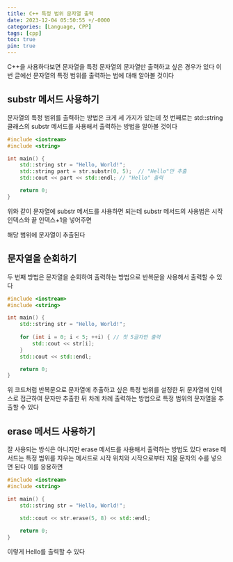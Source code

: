 ```yaml
---
title: C++ 특정 범위 문자열 출력
date: 2023-12-04 05:50:55 +/-0000
categories: [Language, CPP]
tags: [cpp]
toc: true
pin: true
---
```


C++을 사용하다보면 문자열을 특정 문자열의 문자열만 출력하고 싶은 경우가 있다 이번 글에선 문자열의 특정 범위를 출력하는 법에 대해 알아볼 것이다

## substr 메서드 사용하기

문자열의 특정 범위를 출력하는 방법은 크게 세 가지가 있는데 첫 번째로는 std::string 클래스의 substr 메서드를 사용해서 출력하는 방법을 알아볼 것이다

~~~cpp
#include <iostream>
#include <string>

int main() {
    std::string str = "Hello, World!";
    std::string part = str.substr(0, 5);  // "Hello"만 추출
    std::cout << part << std::endl; // "Hello" 출력

    return 0;
}
~~~

위와 같이 문자열에 substr 메서드를 사용하면 되는데 substr 메서드의 사용법은 시작 인덱스와 끝 인덱스+1을 넣어주면 

해당 범위에 문자열이 추출된다

## 문자열을 순회하기

두 번째 방법은 문자열을 순회하여 출력하는 방법으로 반복문을 사용해서 출력할 수 있다

~~~cpp
#include <iostream>
#include <string>

int main() {
    std::string str = "Hello, World!";
    
    for (int i = 0; i < 5; ++i) { // 첫 5글자만 출력
        std::cout << str[i];
    }
    std::cout << std::endl;

    return 0;
}
~~~

위 코드처럼 반복문으로 문자열에 추출하고 싶은 특정 범위를 설정한 뒤 문자열에 인덱스로 접근하여 문자만 추출한 뒤 차례 차례 출력하는 방법으로 특정 범위의 문자열을 추출할 수 있다

## erase 메서드 사용하기

잘 사용되는 방식은 아니지만 erase 메서드를 사용해서 출력하는 방법도 있다 erase 메서드는 특정 범위를 지우는 메서드로 시작 위치와 시작으로부터 지울 문자의 수를 넣으면 된다 이를 응용하면

~~~cpp
#include <iostream>
#include <string>

int main() {
    std::string str = "Hello, World!";
    
    std::cout << str.erase(5, 8) << std::endl;

    return 0;
}
~~~

이렇게 Hello를 출력할 수 있다 